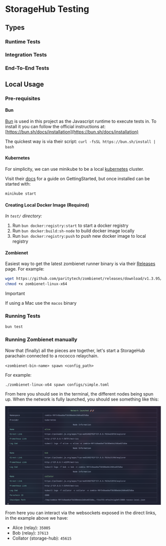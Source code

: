 # StorageHub Testing

## Types

### Runtime Tests

### Integration Tests

### End-To-End Tests

## Local Usage

### Pre-requisites

#### Bun

[Bun](https://bun.sh) is used in this project as the Javascript runtime to execute tests in. To install it you can follow the official instructions at: [https://bun.sh/docs/installation](https://bun.sh/docs/installation)

The quickest way is via their script: `curl -fsSL https://bun.sh/install | bash`

#### Kubernetes

For simplicity, we can use minikube to be a local [kubernetes](https://kubernetes.io/) cluster.

Visit their [docs](https://minikube.sigs.k8s.io/docs/) for a guide on GettingStarted, but once installed can be started with:

```sh
minikube start
```

#### Creating Local Docker Image (Required)

_In `test/` directory:_

1. Run `bun docker:registry:start` to start a docker registry
2. Run `bun docker:build:sh-node` to build docker image locally
3. Run `bun docker:registry:push` to push new docker image to local registry

#### Zombienet

Easiest way to get the latest zombienet runner binary is via their [Releases](https://github.com/paritytech/zombienet/releases) page. For example:

```sh
wget https://github.com/paritytech/zombienet/releases/download/v1.3.95/zombienet-linux-x64
chmod +x zombienet-linux-x64
```

> [!IMPORTANT]  
> If using a Mac use the `macos` binary

### Running Tests

```sh
bun test
```

### Running Zombienet manually

Now that (finally) all the pieces are together, let's start a StorageHub parachain connected to a rococco relaychain.

`<zombienet-bin-name> spawn <config_path>`

For example:

```sh
./zombienet-linux-x64 spawn configs/simple.toml
```

From here you should see in the terminal, the different nodes being spun up. When the network is fully launched, you should see something like this:

![success](../resources/zombieSuccess.png)

From here you can interact via the websockets exposed in the direct links, in the example above we have:

- Alice (relay): `35005`
- Bob (relay): `37613`
- Collator (storage-hub): `45615`
